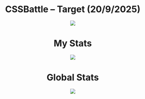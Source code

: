 <h1 align="center">CSSBattle – Target (20/9/2025)</h1>

<p align="center">
  <img src="https://github.com/user-attachments/assets/03f3f0c5-8343-44e4-8d49-b08cc8d18134">
</p>

<h1 align="center">My Stats</h1>

<p align="center">
  <img src="https://github.com/user-attachments/assets/a3141228-8ae0-4270-8c8b-c0d58f7c633e">
</p>

<h1 align="center">Global Stats</h1>

<p align="center">
  <img src="https://github.com/user-attachments/assets/43e46b44-977d-457f-8a99-8ffdbf7e12cf">
</p>
